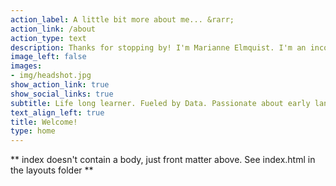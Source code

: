 ```yaml
---
action_label: A little bit more about me... &rarr;
action_link: /about
action_type: text
description: Thanks for stopping by! I'm Marianne Elmquist. I'm an incoming T32 NIH postdoctoral fellow at the [Waisman Center](https://cow.waisman.wisc.edu/) (UW-Madison). My research focuses on fostering early language acquisition through gaining a better understanding and leveraging contextual influences on language learning. Here, you'll find current and past research projects, publications, and *very* sporadic blog posts. Please feel free to reach out for more info, interest in collaborations, etc. 
image_left: false
images:
- img/headshot.jpg
show_action_link: true
show_social_links: true
subtitle: Life long learner. Fueled by Data. Passionate about early language acquisition. 
text_align_left: true
title: Welcome!
type: home
---
```


** index doesn't contain a body, just front matter above.
See index.html in the layouts folder **
